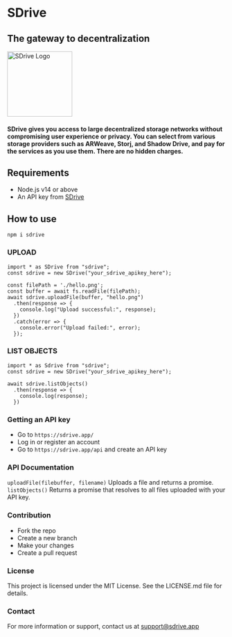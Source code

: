 # SDrive 

## The gateway to decentralization

<img src="https://static.sdrive.app/images/sdrive-logo-transparent.png" width="150" alt="SDrive Logo">

#### SDrive gives you access to large decentralized storage networks without compromising user experience or privacy. You can select from various storage providers such as ARWeave, Storj, and Shadow Drive, and pay for the services as you use them. There are no hidden charges.

## Requirements

- Node.js v14 or above
- An API key from [SDrive](https://sdrive.app/api)

## How to use

`npm i sdrive`


### UPLOAD
```
import * as SDrive from "sdrive";
const sdrive = new SDrive("your_sdrive_apikey_here");

const filePath = './hello.png';
const buffer = await fs.readFile(filePath);
await sdrive.uploadFile(buffer, "hello.png")
  .then(response => {
    console.log("Upload successful:", response);
  })
  .catch(error => {
    console.error("Upload failed:", error);
  });
```

### LIST OBJECTS
```
import * as Sdrive from "sdrive";
const sdrive = new SDrive("your_sdrive_apikey_here");

await sdrive.listObjects()
  .then(response => {
    console.log(response);
  })
```

### Getting an API key

- Go to `https://sdrive.app/`
- Log in or register an account 
- Go to `https://sdrive.app/api` and create an API key

### API Documentation
`uploadFile(filebuffer, filename)` Uploads a file and returns a promise.
`listObjects()` Returns a promise that resolves to all files uploaded with your API key.


### Contribution
- Fork the repo
- Create a new branch
- Make your changes
- Create a pull request

### License

This project is licensed under the MIT License. See the LICENSE.md file for details.

### Contact

For more information or support, contact us at support@sdrive.app

